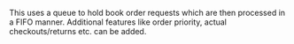 This uses a queue to hold book order requests which are then processed in a FIFO manner. Additional features like order priority, actual checkouts/returns etc. can be added.
